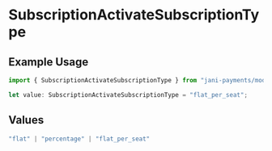 # SubscriptionActivateSubscriptionType

## Example Usage

```typescript
import { SubscriptionActivateSubscriptionType } from "jani-payments/models/operations";

let value: SubscriptionActivateSubscriptionType = "flat_per_seat";
```

## Values

```typescript
"flat" | "percentage" | "flat_per_seat"
```